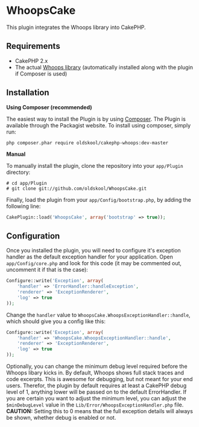 WhoopsCake
==========

This plugin integrates the Whoops library into CakePHP.

Requirements
------------

* CakePHP 2.x
* The actual [Whoops library](http://filp.github.io/whoops/) (automatically installed along with the plugin if Composer is used)

Installation
------------

**Using Composer (recommended)**

The easiest way to install the Plugin is by using [Composer](https://getcomposer.org/).
The Plugin is available through the Packagist website. To install using composer, simply run:

```
php composer.phar require oldskool/cakephp-whoops:dev-master
```

**Manual**

To manually install the plugin, clone the repository into your `app/Plugin` directory:

```
# cd app/Plugin
# git clone git://github.com/oldskool/WhoopsCake.git
```

Finally, load the plugin from your `app/Config/bootstrap.php`, by adding the following line:

```php
CakePlugin::load('WhoopsCake', array('bootstrap' => true));
```

Configuration
-------------

Once you installed the plugin, you will need to configure it's exception handler as the default exception handler for your application.
Open `app/Config/core.php` and look for this code (it may be commented out, uncomment it if that is the case):

```php
Configure::write('Exception', array(
    'handler' => 'ErrorHandler::handleException',
    'renderer' => 'ExceptionRenderer',
    'log' => true
));
```

Change the `handler` value to `WhoopsCake.WhoopsExceptionHandler::handle`, which should give you a config like this:

```php
Configure::write('Exception', array(
    'handler' => 'WhoopsCake.WhoopsExceptionHandler::handle',
    'renderer' => 'ExceptionRenderer',
    'log' => true
));
```

Optionally, you can change the minimum debug level required before the Whoops libary kicks in.
By default, Whoops shows full stack traces and code excerpts. This is awesome for debugging, but not meant for your end users.
Therefor, the plugin by default requires at least a CakePHP debug level of 1, anything lower will be passed on to the default ErrorHandler.
If you are certain you want to adjust the minimum level, you can adjust the `$minDebugLevel` value in the `Lib/Error/WhoopsExceptionHandler.php` file.
**CAUTION:** Setting this to 0 means that the full exception details will always be shown, whether debug is enabled or not.
